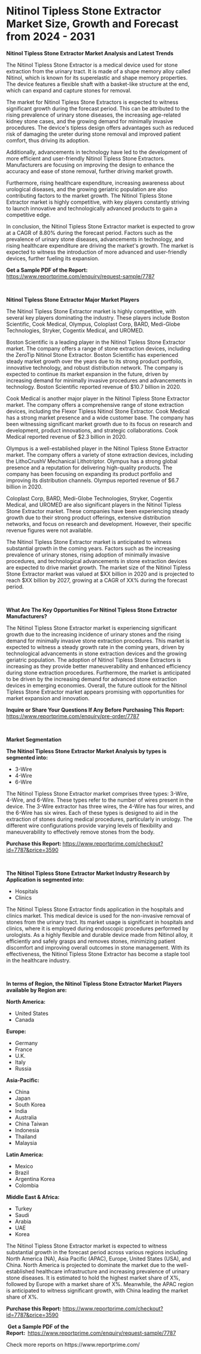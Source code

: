 <p><h1>Nitinol Tipless Stone Extractor Market Size, Growth and Forecast from 2024 - 2031</h1></p><p><strong>Nitinol Tipless Stone Extractor Market Analysis and Latest Trends</strong></p>
<p><p>The Nitinol Tipless Stone Extractor is a medical device used for stone extraction from the urinary tract. It is made of a shape memory alloy called Nitinol, which is known for its superelastic and shape memory properties. The device features a flexible shaft with a basket-like structure at the end, which can expand and capture stones for removal.</p><p>The market for Nitinol Tipless Stone Extractors is expected to witness significant growth during the forecast period. This can be attributed to the rising prevalence of urinary stone diseases, the increasing age-related kidney stone cases, and the growing demand for minimally invasive procedures. The device's tipless design offers advantages such as reduced risk of damaging the ureter during stone removal and improved patient comfort, thus driving its adoption.</p><p>Additionally, advancements in technology have led to the development of more efficient and user-friendly Nitinol Tipless Stone Extractors. Manufacturers are focusing on improving the design to enhance the accuracy and ease of stone removal, further driving market growth.</p><p>Furthermore, rising healthcare expenditure, increasing awareness about urological diseases, and the growing geriatric population are also contributing factors to the market growth. The Nitinol Tipless Stone Extractor market is highly competitive, with key players constantly striving to launch innovative and technologically advanced products to gain a competitive edge.</p><p>In conclusion, the Nitinol Tipless Stone Extractor market is expected to grow at a CAGR of 8.80% during the forecast period. Factors such as the prevalence of urinary stone diseases, advancements in technology, and rising healthcare expenditure are driving the market's growth. The market is expected to witness the introduction of more advanced and user-friendly devices, further fueling its expansion.</p></p>
<p><strong>Get a Sample PDF of the Report:&nbsp;</strong> <a href="https://www.reportprime.com/enquiry/request-sample/7787">https://www.reportprime.com/enquiry/request-sample/7787</a></p>
<p>&nbsp;</p>
<p><strong>Nitinol Tipless Stone Extractor Major Market Players</strong></p>
<p><p>The Nitinol Tipless Stone Extractor market is highly competitive, with several key players dominating the industry. These players include Boston Scientific, Cook Medical, Olympus, Coloplast Corp, BARD, Medi-Globe Technologies, Stryker, Cogentix Medical, and UROMED.</p><p>Boston Scientific is a leading player in the Nitinol Tipless Stone Extractor market. The company offers a range of stone extraction devices, including the ZeroTip Nitinol Stone Extractor. Boston Scientific has experienced steady market growth over the years due to its strong product portfolio, innovative technology, and robust distribution network. The company is expected to continue its market expansion in the future, driven by increasing demand for minimally invasive procedures and advancements in technology. Boston Scientific reported revenue of $10.7 billion in 2020.</p><p>Cook Medical is another major player in the Nitinol Tipless Stone Extractor market. The company offers a comprehensive range of stone extraction devices, including the Flexor Tipless Nitinol Stone Extractor. Cook Medical has a strong market presence and a wide customer base. The company has been witnessing significant market growth due to its focus on research and development, product innovations, and strategic collaborations. Cook Medical reported revenue of $2.3 billion in 2020.</p><p>Olympus is a well-established player in the Nitinol Tipless Stone Extractor market. The company offers a variety of stone extraction devices, including the LithoCrushV Mechanical Lithotriptor. Olympus has a strong global presence and a reputation for delivering high-quality products. The company has been focusing on expanding its product portfolio and improving its distribution channels. Olympus reported revenue of $6.7 billion in 2020.</p><p>Coloplast Corp, BARD, Medi-Globe Technologies, Stryker, Cogentix Medical, and UROMED are also significant players in the Nitinol Tipless Stone Extractor market. These companies have been experiencing steady growth due to their strong product offerings, extensive distribution networks, and focus on research and development. However, their specific revenue figures were not available.</p><p>The Nitinol Tipless Stone Extractor market is anticipated to witness substantial growth in the coming years. Factors such as the increasing prevalence of urinary stones, rising adoption of minimally invasive procedures, and technological advancements in stone extraction devices are expected to drive market growth. The market size of the Nitinol Tipless Stone Extractor market was valued at $XX billion in 2020 and is projected to reach $XX billion by 2027, growing at a CAGR of XX% during the forecast period.</p></p>
<p>&nbsp;</p>
<p><strong>What Are The Key Opportunities For Nitinol Tipless Stone Extractor Manufacturers?</strong></p>
<p><p>The Nitinol Tipless Stone Extractor market is experiencing significant growth due to the increasing incidence of urinary stones and the rising demand for minimally invasive stone extraction procedures. This market is expected to witness a steady growth rate in the coming years, driven by technological advancements in stone extraction devices and the growing geriatric population. The adoption of Nitinol Tipless Stone Extractors is increasing as they provide better maneuverability and enhanced efficiency during stone extraction procedures. Furthermore, the market is anticipated to be driven by the increasing demand for advanced stone extraction devices in emerging economies. Overall, the future outlook for the Nitinol Tipless Stone Extractor market appears promising with opportunities for market expansion and innovation.</p></p>
<p><strong>Inquire or Share Your Questions If Any Before Purchasing This Report:</strong> <a href="https://www.reportprime.com/enquiry/pre-order/7787">https://www.reportprime.com/enquiry/pre-order/7787</a></p>
<p>&nbsp;</p>
<p><strong>Market Segmentation</strong></p>
<p><strong>The Nitinol Tipless Stone Extractor Market Analysis by types is segmented into:</strong></p>
<p><ul><li>3-Wire</li><li>4-Wire</li><li>6-Wire</li></ul></p>
<p><p>The Nitinol Tipless Stone Extractor market comprises three types: 3-Wire, 4-Wire, and 6-Wire. These types refer to the number of wires present in the device. The 3-Wire extractor has three wires, the 4-Wire has four wires, and the 6-Wire has six wires. Each of these types is designed to aid in the extraction of stones during medical procedures, particularly in urology. The different wire configurations provide varying levels of flexibility and maneuverability to effectively remove stones from the body.</p></p>
<p><strong>Purchase this Report:&nbsp;</strong><a href="https://www.reportprime.com/checkout?id=7787&price=3590">https://www.reportprime.com/checkout?id=7787&price=3590</a></p>
<p>&nbsp;</p>
<p><strong>The Nitinol Tipless Stone Extractor Market Industry Research by Application is segmented into:</strong></p>
<p><ul><li>Hospitals</li><li>Clinics</li></ul></p>
<p><p>The Nitinol Tipless Stone Extractor finds application in the hospitals and clinics market. This medical device is used for the non-invasive removal of stones from the urinary tract. Its market usage is significant in hospitals and clinics, where it is employed during endoscopic procedures performed by urologists. As a highly flexible and durable device made from Nitinol alloy, it efficiently and safely grasps and removes stones, minimizing patient discomfort and improving overall outcomes in stone management. With its effectiveness, the Nitinol Tipless Stone Extractor has become a staple tool in the healthcare industry.</p></p>
<p>&nbsp;</p>
<p><strong>In terms of Region, the Nitinol Tipless Stone Extractor Market Players available by Region are:</strong></p>
<p>
    <p> <strong> North America: </strong>
        <ul>
            <li>United States</li>
            <li>Canada</li>
        </ul>
        </p> 
    <p> <strong> Europe: </strong>
        <ul>
            <li>Germany</li>
            <li>France</li>
            <li>U.K.</li>
            <li>Italy</li>
            <li>Russia</li>
        </ul>
        </p> 
    <p> <strong> Asia-Pacific: </strong>
        <ul>
            <li>China</li>
            <li>Japan</li>
            <li>South Korea</li>
            <li>India</li>
            <li>Australia</li>
            <li>China Taiwan</li>
            <li>Indonesia</li>
            <li>Thailand</li>
            <li>Malaysia</li>
        </ul>
        </p> 
    <p> <strong> Latin America: </strong>
        <ul>
            <li>Mexico</li>
            <li>Brazil</li>
            <li>Argentina Korea</li>
            <li>Colombia</li>
        </ul>
        </p> 
    <p> <strong> Middle East & Africa: </strong>
        <ul>
            <li>Turkey</li>
            <li>Saudi</li>
            <li>Arabia</li>
            <li>UAE</li>
            <li>Korea</li>
        </ul>
    </p>
    </p>
<p><p>The Nitinol Tipless Stone Extractor market is expected to witness substantial growth in the forecast period across various regions including North America (NA), Asia Pacific (APAC), Europe, United States (USA), and China. North America is projected to dominate the market due to the well-established healthcare infrastructure and increasing prevalence of urinary stone diseases. It is estimated to hold the highest market share of X%, followed by Europe with a market share of X%. Meanwhile, the APAC region is anticipated to witness significant growth, with China leading the market share of X%.</p></p>
<p><strong>Purchase this Report: </strong><a href="https://www.reportprime.com/checkout?id=7787&price=3590">https://www.reportprime.com/checkout?id=7787&price=3590</a></p>
<p>&nbsp;<strong>Get a Sample PDF of the Report:&nbsp;&nbsp;</strong><a href="https://www.reportprime.com/enquiry/request-sample/7787">https://www.reportprime.com/enquiry/request-sample/7787</a></p>
<p><strong></strong></p>
<p>Check more reports on https://www.reportprime.com/</p>